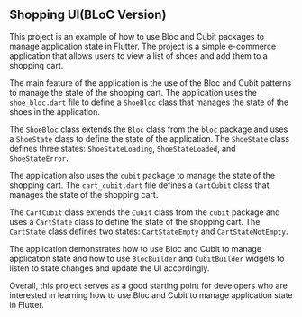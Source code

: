 ## Shopping UI(BLoC Version)

This project is an example of how to use Bloc and Cubit packages to manage application state in Flutter. The project is a simple e-commerce application that allows users to view a list of shoes and add them to a shopping cart.

The main feature of the application is the use of the Bloc and Cubit patterns to manage the state of the shopping cart. The application uses the `shoe_bloc.dart` file to define a `ShoeBloc` class that manages the state of the shoes in the application.

The `ShoeBloc` class extends the `Bloc` class from the `bloc` package and uses a `ShoeState` class to define the state of the application. The `ShoeState` class defines three states: `ShoeStateLoading`, `ShoeStateLoaded`, and `ShoeStateError`.

The application also uses the `cubit` package to manage the state of the shopping cart. The `cart_cubit.dart` file defines a `CartCubit` class that manages the state of the shopping cart.

The `CartCubit` class extends the `Cubit` class from the `cubit` package and uses a `CartState` class to define the state of the shopping cart. The `CartState` class defines two states: `CartStateEmpty` and `CartStateNotEmpty`.

The application demonstrates how to use Bloc and Cubit to manage application state and how to use `BlocBuilder` and `CubitBuilder` widgets to listen to state changes and update the UI accordingly.

Overall, this project serves as a good starting point for developers who are interested in learning how to use Bloc and Cubit to manage application state in Flutter.
